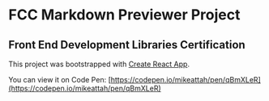 # FCC Markdown Previewer Project

## Front End Development Libraries Certification

This project was bootstrapped with [Create React App](https://github.com/facebook/create-react-app).

You can view it on Code Pen: [https://codepen.io/mikeattah/pen/qBmXLeR](https://codepen.io/mikeattah/pen/qBmXLeR)
